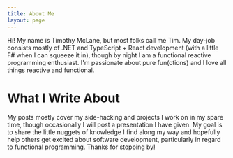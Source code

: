 ```yaml
---
title: About Me
layout: page
---
```


Hi! My name is Timothy McLane, but most folks call me Tim. My day-job consists mostly of .NET and TypeScript + React development (with a little F# when I can squeeze it in), though by night I am a functional reactive programming enthusiast. I'm passionate about pure fun(ctions) and I love all things reactive and functional.

# What I Write About
My posts mostly cover my side-hacking and projects I work on in my spare time, though occasionally I will post a presentation I have given. My goal is to share the little nuggets of knowledge I find along my way and hopefully help others get excited about software development, particularly in regard to functional programming. Thanks for stopping by!